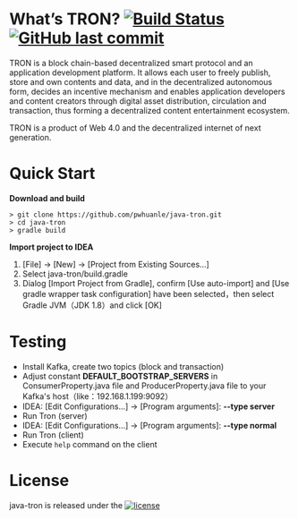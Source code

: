 # What’s TRON? [![Build Status](https://travis-ci.org/pwhuanle/java-tron.svg?branch=develop)](https://travis-ci.org/pwhuanle/java-tron) [![GitHub last commit](https://img.shields.io/github/last-commit/pwhuanle/java-tron.svg)](https://github.com/pwhuanle/java-tron/commits/develop)

TRON is a block chain-based decentralized smart protocol and an application development platform. It allows each user to freely publish, store and own contents and data, and in the decentralized autonomous form, decides an incentive mechanism and enables application developers and content creators through digital asset distribution, circulation and transaction, thus forming a decentralized content entertainment ecosystem.

TRON is a product of Web 4.0 and the decentralized internet of next generation.

# Quick Start

**Download and build**

```shell
> git clone https://github.com/pwhuanle/java-tron.git
> cd java-tron
> gradle build
```

**Import project to IDEA**

1. [File] -> [New] -> [Project from Existing Sources...]
2. Select java-tron/build.gradle
3. Dialog [Import Project from Gradle], confirm [Use auto-import] and [Use gradle wrapper task configuration] have been
 selected，then select Gradle JVM（JDK 1.8）and click [OK]

# Testing

- Install Kafka, create two topics (block and transaction)
- Adjust constant **DEFAULT_BOOTSTRAP_SERVERS** in ConsumerProperty.java file and ProducerProperty.java file to your Kafka's host（like：192.168.1.199:9092）
- IDEA: [Edit Configurations...] -> [Program arguments]: **--type server**
- Run Tron (server)
- IDEA: [Edit Configurations...] -> [Program arguments]: **--type normal**
- Run Tron (client)
- Execute `help` command on the client

# License

java-tron is released under the [![license](https://img.shields.io/github/license/pwhuanle/java-tron.svg)](LICENSE)

